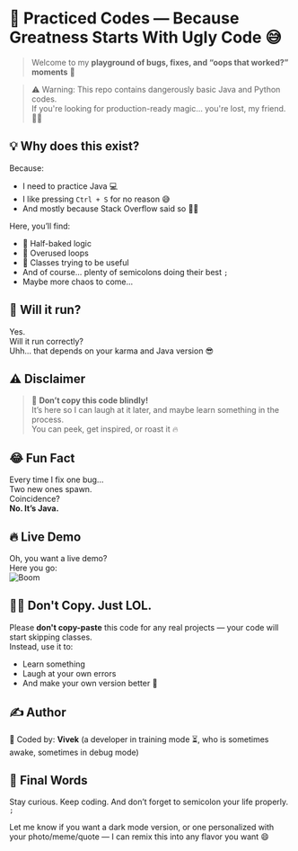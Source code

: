 # 🧪 Practiced Codes — Because Greatness Starts With Ugly Code 😅

> Welcome to my **playground of bugs, fixes, and “oops that worked?” moments** 🤯
 
> ⚠️ Warning: This repo contains dangerously basic Java and Python codes.  
> If you're looking for production-ready magic... you're lost, my friend. 🚪🚶


## 💡 Why does this exist?
Because:
- I need to practice Java 💻
- I like pressing `Ctrl + S` for no reason 😅
- And mostly because Stack Overflow said so 👨‍🏫

Here, you’ll find:
- 🚧 Half-baked logic
- 🧃 Overused loops
- 🫣 Classes trying to be useful
- And of course... plenty of semicolons doing their best `;`
- Maybe more chaos to come...


## 🧪 Will it run?
Yes.  
Will it run correctly?  
Uhh... that depends on your karma and Java version 😎

## ⚠️ Disclaimer
> 📢 **Don’t copy this code blindly!**  
> It’s here so I can laugh at it later, and maybe learn something in the process.  
> You can peek, get inspired, or roast it 🔥

## 😂 Fun Fact
Every time I fix one bug...  
Two new ones spawn.  
Coincidence?  
**No. It’s Java.** 

## 🔥 Live Demo
Oh, you want a live demo?  
Here you go:  
![Boom](https://media.giphy.com/media/3o7btPCcdNniyf0ArS/giphy.gif)


## 🙅‍♂️ Don't Copy. Just LOL.
Please **don't copy-paste** this code for any real projects — your code will start skipping classes.  
Instead, use it to:
- Learn something
- Laugh at your own errors
- And make your own version better 🚀


## ✍️ Author
🧠 Coded by: **Vivek** (a developer in training mode ⏳, who is sometimes awake, sometimes in debug mode)

## 👋 Final Words
Stay curious. Keep coding. And don’t forget to semicolon your life properly. `;`

Let me know if you want a dark mode version, or one personalized with your photo/meme/quote — I can remix this into any flavor you want 😄
